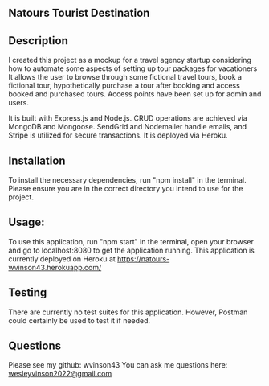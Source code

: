 ## Natours Tourist Destination

## Description

I created this project as a mockup for a travel agency startup considering how to automate some aspects of setting up tour packages for vacationers
It allows the user to browse through some fictional travel tours, book a fictional tour, hypothetically purchase a tour after booking and access booked and purchased tours.  Access points have been set up for admin and users. 

It is built with Express.js and Node.js.  CRUD operations are achieved via MongoDB and Mongoose.  SendGrid and Nodemailer handle emails, and Stripe is utilized for secure transactions.  It is deployed via Heroku.

## Installation

To install the necessary dependencies, run "npm install" in the terminal.  Please ensure you are in the correct directory you intend to use for the project.

## Usage: 

To use this application, run "npm start" in the terminal, open your browser and go to localhost:8080 to get the application running. This application is currently deployed on Heroku at https://natours-wvinson43.herokuapp.com/   

## Testing
There are currently no test suites for this application.  However, Postman could certainly be used to test it if needed.

## Questions
Please see my github: wvinson43 You can ask me questions here: wesleyvinson2022@gmail.com
